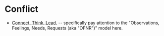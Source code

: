 # Conflict

- [Connect. Think. Lead.](https://www.reboot.io/2011/11/13/connect-think-lead/) -- specifically pay attention to the "Observations, Feelings, Needs, Requests (aka "OFNR")" model here. 
